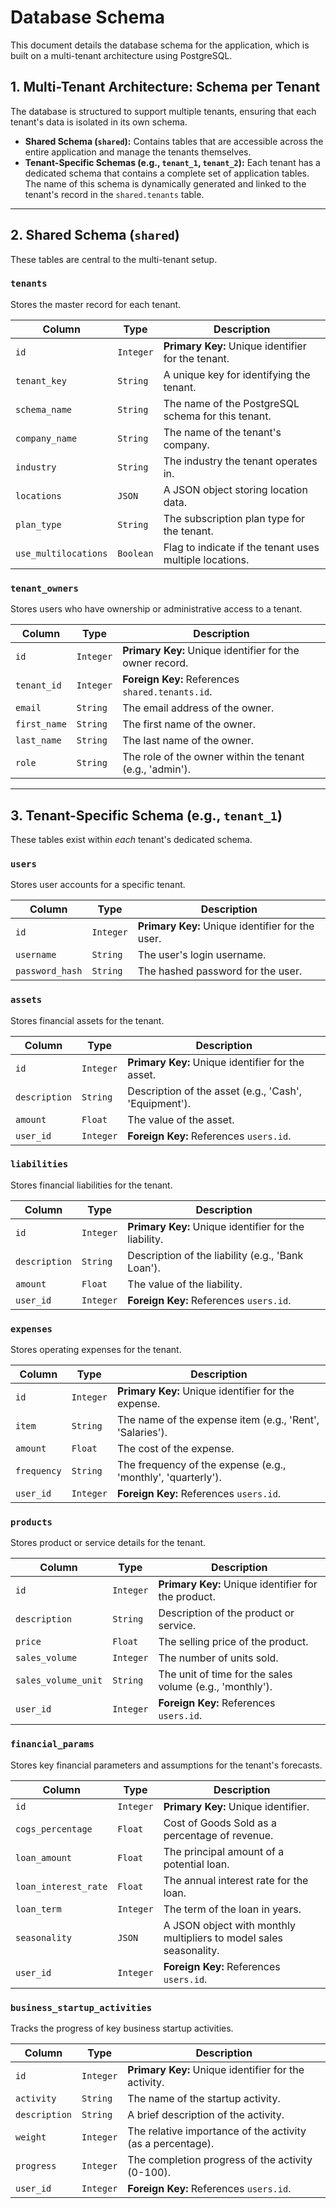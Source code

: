 # Database Schema

This document details the database schema for the application, which is built on a multi-tenant architecture using PostgreSQL.

## 1. Multi-Tenant Architecture: Schema per Tenant

The database is structured to support multiple tenants, ensuring that each tenant's data is isolated in its own schema.

- **Shared Schema (`shared`):** Contains tables that are accessible across the entire application and manage the tenants themselves.
- **Tenant-Specific Schemas (e.g., `tenant_1`, `tenant_2`):** Each tenant has a dedicated schema that contains a complete set of application tables. The name of this schema is dynamically generated and linked to the tenant's record in the `shared.tenants` table.

--- 

## 2. Shared Schema (`shared`)

These tables are central to the multi-tenant setup.

### `tenants`

Stores the master record for each tenant.

| Column           | Type        | Description                                                 |
| ---------------- | ----------- | ----------------------------------------------------------- |
| `id`             | `Integer`   | **Primary Key:** Unique identifier for the tenant.          |
| `tenant_key`     | `String`    | A unique key for identifying the tenant.                    |
| `schema_name`    | `String`    | The name of the PostgreSQL schema for this tenant.          |
| `company_name`   | `String`    | The name of the tenant's company.                           |
| `industry`       | `String`    | The industry the tenant operates in.                        |
| `locations`      | `JSON`      | A JSON object storing location data.                        |
| `plan_type`      | `String`    | The subscription plan type for the tenant.                  |
| `use_multilocations` | `Boolean`   | Flag to indicate if the tenant uses multiple locations.   |

### `tenant_owners`

Stores users who have ownership or administrative access to a tenant.

| Column       | Type        | Description                                                       |
| ------------ | ----------- | ----------------------------------------------------------------- |
| `id`         | `Integer`   | **Primary Key:** Unique identifier for the owner record.          |
| `tenant_id`  | `Integer`   | **Foreign Key:** References `shared.tenants.id`.                |
| `email`      | `String`    | The email address of the owner.                                   |
| `first_name` | `String`    | The first name of the owner.                                      |
| `last_name`  | `String`    | The last name of the owner.                                       |
| `role`       | `String`    | The role of the owner within the tenant (e.g., 'admin').          |

--- 

## 3. Tenant-Specific Schema (e.g., `tenant_1`)

These tables exist within *each* tenant's dedicated schema.

### `users`

Stores user accounts for a specific tenant.

| Column          | Type        | Description                                                       |
| --------------- | ----------- | ----------------------------------------------------------------- |
| `id`            | `Integer`   | **Primary Key:** Unique identifier for the user.                  |
| `username`      | `String`    | The user's login username.                                        |
| `password_hash` | `String`    | The hashed password for the user.                                 |

### `assets`

Stores financial assets for the tenant.

| Column        | Type        | Description                                               |
| ------------- | ----------- | --------------------------------------------------------- |
| `id`          | `Integer`   | **Primary Key:** Unique identifier for the asset.         |
| `description` | `String`    | Description of the asset (e.g., 'Cash', 'Equipment').     |
| `amount`      | `Float`     | The value of the asset.                                   |
| `user_id`     | `Integer`   | **Foreign Key:** References `users.id`.                   |

### `liabilities`

Stores financial liabilities for the tenant.

| Column        | Type        | Description                                                  |
| ------------- | ----------- | ------------------------------------------------------------ |
| `id`          | `Integer`   | **Primary Key:** Unique identifier for the liability.        |
| `description` | `String`    | Description of the liability (e.g., 'Bank Loan').            |
| `amount`      | `Float`     | The value of the liability.                                  |
| `user_id`     | `Integer`   | **Foreign Key:** References `users.id`.                      |

### `expenses`

Stores operating expenses for the tenant.

| Column      | Type        | Description                                                    |
| ----------- | ----------- | -------------------------------------------------------------- |
| `id`        | `Integer`   | **Primary Key:** Unique identifier for the expense.          |
| `item`      | `String`    | The name of the expense item (e.g., 'Rent', 'Salaries').     |
| `amount`    | `Float`     | The cost of the expense.                                       |
| `frequency` | `String`    | The frequency of the expense (e.g., 'monthly', 'quarterly'). |
| `user_id`   | `Integer`   | **Foreign Key:** References `users.id`.                        |

### `products`

Stores product or service details for the tenant.

| Column            | Type        | Description                                                    |
| ----------------- | ----------- | -------------------------------------------------------------- |
| `id`              | `Integer`   | **Primary Key:** Unique identifier for the product.          |
| `description`     | `String`    | Description of the product or service.                         |
| `price`           | `Float`     | The selling price of the product.                              |
| `sales_volume`    | `Integer`   | The number of units sold.                                      |
| `sales_volume_unit` | `String`    | The unit of time for the sales volume (e.g., 'monthly').     |
| `user_id`         | `Integer`   | **Foreign Key:** References `users.id`.                        |

### `financial_params`

Stores key financial parameters and assumptions for the tenant's forecasts.

| Column                   | Type        | Description                                                               |
| ------------------------ | ----------- | ------------------------------------------------------------------------- |
| `id`                     | `Integer`   | **Primary Key:** Unique identifier.                                       |
| `cogs_percentage`        | `Float`     | Cost of Goods Sold as a percentage of revenue.                            |
| `loan_amount`            | `Float`     | The principal amount of a potential loan.                                 |
| `loan_interest_rate`     | `Float`     | The annual interest rate for the loan.                                    |
| `loan_term`              | `Integer`   | The term of the loan in years.                                            |
| `seasonality`            | `JSON`      | A JSON object with monthly multipliers to model sales seasonality.        |
| `user_id`                | `Integer`   | **Foreign Key:** References `users.id`.                                   |

### `business_startup_activities`

Tracks the progress of key business startup activities.

| Column        | Type        | Description                                                  |
| ------------- | ----------- | ------------------------------------------------------------ |
| `id`          | `Integer`   | **Primary Key:** Unique identifier for the activity.         |
| `activity`    | `String`    | The name of the startup activity.                            |
| `description` | `String`    | A brief description of the activity.                         |
| `weight`      | `Integer`   | The relative importance of the activity (as a percentage).     |
| `progress`    | `Integer`   | The completion progress of the activity (0-100).             |
| `user_id`     | `Integer`   | **Foreign Key:** References `users.id`.                      |

